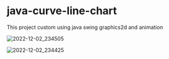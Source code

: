 # java-curve-line-chart
This project custom using java swing graphics2d and animation

![2022-12-02_234505](https://user-images.githubusercontent.com/58245926/205349149-fc12666e-6bd3-4b1a-aae1-f409bfd3f61b.png)

![2022-12-02_234425](https://user-images.githubusercontent.com/58245926/205349155-530ea7e8-8e16-4429-bd90-948fa0e57358.png)

